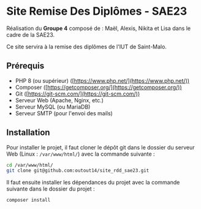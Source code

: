# Site Remise Des Diplômes - SAE23
Réalisation du **Groupe 4** composé de : Maël, Alexis, Nikita et Lisa dans le cadre de la SAE23.

Ce site servira à la remise des diplômes de l'IUT de Saint-Malo.

## Prérequis

- PHP 8 (ou supérieur) ([https://www.php.net/](https://www.php.net/))
- Composer ([https://getcomposer.org/](https://getcomposer.org/))
- Git ([https://git-scm.com/](https://git-scm.com/))
- Serveur Web (Apache, Nginx, etc.)
- Serveur MySQL (ou MariaDB)
- Serveur SMTP (pour l'envoi des mails)

## Installation

Pour installer le projet, il faut cloner le dépôt git dans le dossier du serveur Web (Linux : ``/var/www/html/``) avec la commande suivante :

  ```bash
  cd /var/www/html/
  git clone git@github.com:outout14/site_rdd_sae23.git
  ```

Il faut ensuite installer les dépendances du projet avec la commande suivante dans le dossier du projet :

  ```bash
  composer install
  ```